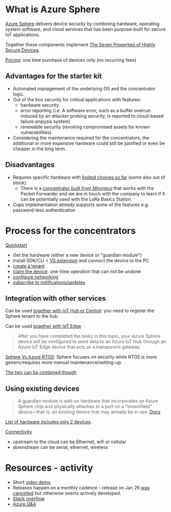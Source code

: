 # What is Azure Sphere

[Azure Sphere](https://azure.microsoft.com/en-us/services/azure-sphere/) delivers device security by
combining hardware, operating system software, and cloud services that has been purpose-built for
secure IoT applications.

Together these components implement [The Seven Properties of Highly Secure
Devices](https://www.microsoft.com/en-us/research/uploads/prod/2020/11/Seven-Properties-of-Highly-Secured-Devices-2nd-Edition-R1.pdf).

[Pricing](https://azure.microsoft.com/en-us/pricing/details/azure-sphere/): one time purchase of
devices only (no recurring fees)

## Advantages for the starter kit

- Automated management of the underlying OS and the concentrator logic.
- Out of the box security for critical applications with features:
  - hardware security
  - error reporting (i.e. A software error, such as a buffer overrun induced by an attacker probing
security, is reported to cloud-based failure analysis system)
  - renewable security (revoking compromised assets for known vulnerabilities)
- Considering the maintenance required for the concentrators, the additional or more expensive
  hardware could still be justified or even be cheaper in the long term.

## Disadvantages

- Requires specific hardware with [limited choices so
  far](https://azure.microsoft.com/en-us/services/azure-sphere/#ecosystem) (some also out of stock)
  - There is a [concentrator built from
    Miromico](https://www.avnet.com/wps/portal/silica/solutions/technologies/wireless-connectivity/lora-gateways/)
    that works with the Packet Forwarder and we are in touch with the company to learn if it can be
    potentially used with the LoRa Basics Station.
- Cups implementation already supports some of the features e.g. password-less authentication

# Process for the concentrators

[Quickstart](https://docs.microsoft.com/en-us/azure-sphere/install/overview)
- Get the hardware (either a new device or "guardian module")
- install SDK/CLI + [VS
  extension](https://marketplace.visualstudio.com/items?itemName=AzureSphereTeam.AzureSphereSDKforVisualStudio2019)
  and connect the device to the PC
- [create a
  tenant](https://docs.microsoft.com/en-us/azure-sphere/deployment/manage-tenants?tabs=cliv2beta)
- [claim the
  device](https://docs.microsoft.com/en-us/azure-sphere/install/claim-device?tabs=cliv2beta):
  one-time operation that can not be undone
- [configure networking](https://docs.microsoft.com/en-us/azure-sphere/install/configure-wifi)
- [subscribe to
  notifications/updates](https://docs.microsoft.com/en-us/azure-sphere/install/get-notifications)

## Integration with other services

Can be used [together with IoT Hub or
Central](https://docs.microsoft.com/en-us/azure-sphere/app-development/use-azure-iot): you need to
register the Sphere tenant to the hub

Can be used [together with IoT
Edge](https://docs.microsoft.com/en-us/azure-sphere/app-development/setup-iot-edge?tabs=cliv2beta)
> After you have completed the tasks in this topic, your Azure Sphere device will be configured to
> send data to an Azure IoT Hub through an Azure IoT Edge device that acts as a transparent gateway.

[Sphere Vs Azure
RTOS](https://docs.microsoft.com/en-us/answers/questions/27002/when-should-i-use-azure-sphere-versus-azure-rtos.html):
Sphere focuses on security while RTOS is more generic/requires more manual maintenance/setting-up.

[The two can be combined
though](https://techcommunity.microsoft.com/t5/internet-of-things-blog/combining-azure-sphere-iot-security-with-azure-rtos-real-time/ba-p/1992869)

## Using existing devices

> A guardian module is add-on hardware that incorporates an Azure Sphere chip and physically
> attaches to a port on a "brownfield" device—that is, an existing device that may already be in
> use. [Docs](https://docs.microsoft.com/en-us/azure-sphere/hardware/guardian-modules)

[List of hardware includes only 2
devices](https://azure.microsoft.com/en-gb/services/azure-sphere/#ecosystem).

[Connectivity](https://docs.microsoft.com/en-us/azure-sphere/hardware/guardian-modules#connectivity)
- upstream to the cloud can be Ethernet, wifi or cellular
- downstream can be serial, ethernet, wireless

# Resources - activity 

- Short [video demo](https://www.youtube.com/watch?v=AqLOS3dnksE)
- Releases happen on a monthly cadence - release on Jan 26 [was
cancelled](https://techcommunity.microsoft.com/t5/internet-of-things-blog/general-availability-release-of-azure-sphere-version-22-01-is/ba-p/3073222)
but otherwise seems actively developed.
- [Stack
overflow](https://stackoverflow.com/search?q=azuresphere&s=23550afd-6ece-47d5-a84f-2d0dc6fc9cf5&s=3b14b5b6-0179-4a03-ac51-bc826cc46fb1)
- [Azure
Q&A](https://docs.microsoft.com/en-us/answers/search.html?c=&includeChildren=&f=&type=question+OR+idea+OR+kbentry+OR+answer+OR+topic+OR+user&redirect=search%2Fsearch&sort=relevance&q=azure%20sphere%20OS)